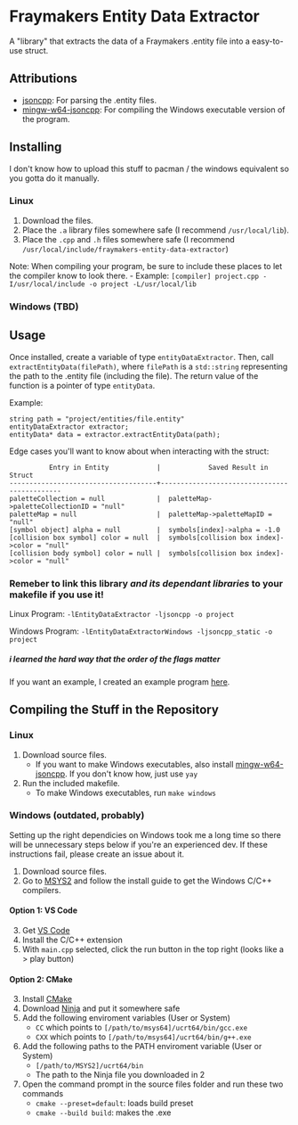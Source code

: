# Fraymakers Entity Data Extractor
 A "library" that extracts the data of a Fraymakers .entity file into a easy-to-use struct.

## Attributions
- [jsoncpp](https://github.com/open-source-parsers/jsoncpp): For parsing the .entity files.
- [mingw-w64-jsoncpp](https://aur.archlinux.org/packages/mingw-w64-jsoncpp): For compiling the Windows executable version of the program.

## Installing
I don't know how to upload this stuff to pacman / the windows equivalent so you gotta do it manually.

### Linux
1. Download the files.
2. Place the `.a` library files somewhere safe (I recommend `/usr/local/lib`).
3. Place the `.cpp` and `.h` files somewhere safe (I recommend `/usr/local/include/fraymakers-entity-data-extractor`) 

Note: When compiling your program, be sure to include these places to let the compiler know to look there.
    - Example: `[compiler] project.cpp -I/usr/local/include -o project -L/usr/local/lib`

### Windows (TBD)

## Usage

Once installed, create a variable of type `entityDataExtractor`.  Then, call `extractEntityData(filePath)`, where `filePath` is a `std::string` representing the path to the .entity file (including the file).  The return value of the function is a pointer of type `entityData`.

Example:

    string path = "project/entities/file.entity"
    entityDataExtractor extractor;
	entityData* data = extractor.extractEntityData(path);

Edge cases you'll want to know about when interacting with the struct:

              Entry in Entity            |            Saved Result in Struct
    -------------------------------------+---------------------------------------------
    paletteCollection = null             |  paletteMap->paletteCollectionID = "null"
    paletteMap = null                    |  paletteMap->paletteMapID = "null"
    [symbol object] alpha = null         |  symbols[index]->alpha = -1.0
    [collision box symbol] color = null  |  symbols[collision box index]->color = "null"
    [collision body symbol] color = null |  symbols[collision box index]->color = "null"

### Remeber to link this library _and its dependant libraries_ to your makefile if you use it!
Linux Program: `-lEntityDataExtractor -ljsoncpp -o project `

Windows Program: `-lEntityDataExtractorWindows -ljsoncpp_static -o project `
##### i learned the hard way that the order of the flags matter

If you want an example, I created an example program [here](https://github.com/Thielith/Fraymakers-Entity-Statistics).

## Compiling the Stuff in the Repository
### Linux
1. Download source files.
    - If you want to make Windows executables, also install [mingw-w64-jsoncpp](https://aur.archlinux.org/packages/mingw-w64-jsoncpp). If you don't know how, just use `yay`
2. Run the included makefile.
    - To make Windows executables, run `make windows`

### Windows (outdated, probably)
Setting up the right dependicies on Windows took me a long time so there will be unnecessary steps below if you're an experienced dev.
If these instructions fail, please create an issue about it.

1. Download source files.
2. Go to [MSYS2](https://www.msys2.org/) and follow the install guide to get the Windows C/C++ compilers.

#### Option 1:  VS Code
3. Get [VS Code](https://code.visualstudio.com/)
4. Install the C/C++ extension
5. With `main.cpp` selected, click the run button in the top right (looks like a > play button)

#### Option 2:  CMake
3. Install [CMake](https://cmake.org/)
4. Download [Ninja](https://ninja-build.org/) and put it somewhere safe
5. Add the following enviroment variables (User or System)
    - `CC` which points to `[/path/to/msys64]/ucrt64/bin/gcc.exe`
    - `CXX` which points to `[/path/to/msys64]/ucrt64/bin/g++.exe`
6. Add the following paths to the PATH enviroment variable (User or System)
    - `[/path/to/MSYS2]/ucrt64/bin`
    - The path to the Ninja file you downloaded in 2
7. Open the command prompt in the source files folder and run these two commands
    - `cmake --preset=default`:  loads build preset
    - `cmake --build build`:  makes the .exe
